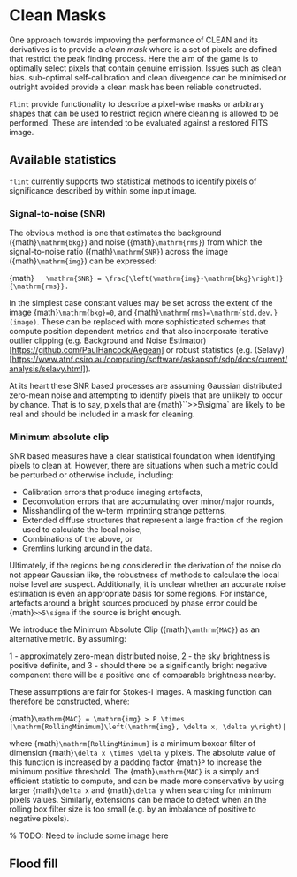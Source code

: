 # Clean Masks

One approach towards improving the performance of CLEAN and its derivatives is to provide a _clean mask_ where is a set of pixels are defined that restrict the peak finding process. Here the aim of the game is to optimally select pixels that contain genuine emission. Issues such as clean bias. sub-optimal self-calibration and clean divergence can be minimised or outright avoided provide a clean mask has been reliable constructed.

`Flint` provide functionality to describe a pixel-wise masks or arbitrary shapes that can be used to restrict region where cleaning is allowed to be performed. These are intended to be evaluated against a restored FITS image.

## Available statistics

`flint` currently supports two statistical methods to identify pixels of significance described by within some input image.

### Signal-to-noise (SNR)

The obvious method is one that estimates the background ({math}`\mathrm{bkg}`) and noise ({math}`\mathrm{rms}`) from which the signal-to-noise ratio ({math}`\mathrm{SNR}`) across the image ({math}`\mathrm{img}`) can be expressed:

{math}`   \mathrm{SNR} = \frac{\left(\mathrm{img}-\mathrm{bkg}\right)}{\mathrm{rms}}.`

In the simplest case constant values may be set across the extent of the image {math}`\mathrm{bkg}=0`, and {math}`\mathrm{rms}=\mathrm{std.dev.}(image)`. These can be replaced with more sophisticated schemes that compute position dependent metrics and that also incorporate iterative outlier clipping (e.g. Background and Noise Estimator)[https://github.com/PaulHancock/Aegean] or robust statistics (e.g. (Selavy)[https://www.atnf.csiro.au/computing/software/askapsoft/sdp/docs/current/analysis/selavy.html]).

At its heart these SNR based processes are assuming Gaussian distributed zero-mean noise and attempting to identify pixels that are unlikely to occur by chance. That is to say, pixels that are {math}``>>5\sigma` are likely to be real and should be included in a mask for cleaning.


### Minimum absolute clip

SNR based measures have a clear statistical foundation when identifying pixels to clean at. However, there are situations when such a metric could be perturbed or otherwise include, including:

- Calibration errors that produce imaging artefacts,
- Deconvolution errors that are accumulating over minor/major rounds,
- Misshandling of the w-term imprinting strange patterns,
- Extended diffuse structures that represent a large fraction of the region used to calculate the local noise,
- Combinations of the above, or
- Gremlins lurking around in the data.

Ultimately, if the regions being considered in the derivation of the noise do not appear Gaussian like, the robustness of methods to calculate the local noise level are suspect. Additionally, it is unclear whether an accurate noise estimation is even an appropriate basis for some regions. For instance, artefacts around a bright sources produced by phase error could be {math}`>>5\sigma` if the source is bright enough.

We introduce the Minimum Absolute Clip ({math}`\amthrm{MAC}`) as an alternative metric. By assuming:

1 - approximately zero-mean distributed noise,
2 - the sky brightness is positive definite, and
3 - should there be a significantly bright negative component there will be a positive one of comparable brightness nearby.

These assumptions are fair for Stokes-I images. A masking function can therefore be constructed, where:

{math}`\mathrm{MAC} = \mathrm{img} > P \times |\mathrm{RollingMinimum}\left(\mathrm{img}, \delta x, \delta y\right)|`

where {math}`\mathrm{RollingMinimum}` is a minimum boxcar filter of dimension {math}`\delta x \times \delta y` pixels. The absolute value of this function is increased by a padding factor {math}`P` to increase the minimum positive threshold. The {math}`\mathrm{MAC}` is a simply and efficient statistic to compute, and can be made more conservative by using larger {math}`\delta x` and {math}`\delta y` when searching for minimum pixels values. Similarly, extensions can be made to detect when an the rolling box filter size is too small (e.g. by an imbalance of positive to negative pixels).

% TODO: Need to include some image here

## Flood fill
